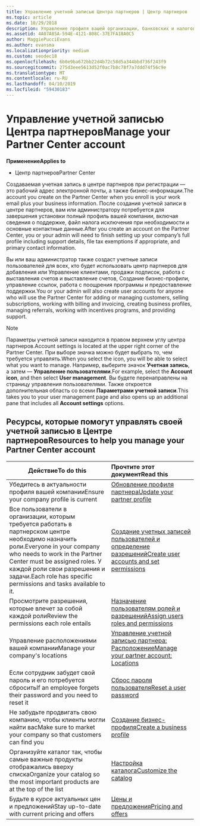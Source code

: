 ```yaml
---
title: Управление учетной записью Центра партнеров | Центр партнеров
ms.topic: article
ms.date: 10/29/2018
description: Управление профиля вашей организации, банковских и налоговых сведений и пользователей в центре партнеров.
ms.assetid: 4A07A85A-594E-4121-808C-37E7FA18A0C5
author: MaggiePucciEvans
ms.author: evansma
ms.localizationpriority: medium
ms.custom: seodec18
ms.openlocfilehash: 6b0e9ba672bb22d4b72c58d5a344bbd736f243f9
ms.sourcegitcommit: 275d3eee5613d52f0ac7b8c78f7a7ddd74f56c9e
ms.translationtype: MT
ms.contentlocale: ru-RU
ms.lasthandoff: 04/10/2019
ms.locfileid: "59430183"
---
```

# <a name="manage-your-partner-center-account"></a><span data-ttu-id="a474b-103">Управление учетной записью Центра партнеров</span><span class="sxs-lookup"><span data-stu-id="a474b-103">Manage your Partner Center account</span></span>

**<span data-ttu-id="a474b-104">Применение</span><span class="sxs-lookup"><span data-stu-id="a474b-104">Applies to</span></span>**

-  <span data-ttu-id="a474b-105">Центр партнеров</span><span class="sxs-lookup"><span data-stu-id="a474b-105">Partner Center</span></span>

<span data-ttu-id="a474b-106">Создаваемая учетная запись в центре партнеров при регистрации — это рабочий адрес электронной почты, а также бизнес-информации.</span><span class="sxs-lookup"><span data-stu-id="a474b-106">The account you create on the Partner Center when you enroll is your work email plus your business information.</span></span> <span data-ttu-id="a474b-107">После создания учетной записи в центре партнеров, вам или администратору потребуется для завершения установки полный профиль вашей компании, включая сведения о поддержке, файл налога исключения при необходимости и основные контактные данные.</span><span class="sxs-lookup"><span data-stu-id="a474b-107">After you create an account on the Partner Center, you or your admin will need to finish setting up your company’s full profile including support details, file tax exemptions if appropriate, and primary contact information.</span></span> 

<span data-ttu-id="a474b-108">Вы или ваш администратор также создаст учетные записи пользователей для всех, кто будет использовать центр партнеров для добавления или Управление клиентами, продажи подписок, работа с выставления счетов и выставление счетов, Создание бизнес-профили, управление ссылок, работа с поощрения программы и предоставление поддержки.</span><span class="sxs-lookup"><span data-stu-id="a474b-108">You or your admin will also create user accounts for anyone who will use the Partner Center for adding or managing customers, selling subscriptions, working with billing and invoicing, creating business profiles, managing referrals, working with incentives programs, and providing support.</span></span>

>[!NOTE]
><span data-ttu-id="a474b-109">Параметры учетной записи находится в правом верхнем углу центра партнеров.</span><span class="sxs-lookup"><span data-stu-id="a474b-109">Account settings is located at the upper right corner of the Partner Center.</span></span> <span data-ttu-id="a474b-110">При выборе значка можно будет выбрать то, чем требуется управлять.</span><span class="sxs-lookup"><span data-stu-id="a474b-110">When you select the icon, you will be able to select what you want to manage.</span></span> <span data-ttu-id="a474b-111">Например, выберите значок **Учетная запись**, а затем — **Управление пользователями**.</span><span class="sxs-lookup"><span data-stu-id="a474b-111">For example, select the **Account icon**, and then select **User management**.</span></span> <span data-ttu-id="a474b-112">Вы будете перенаправлены на страницу управления пользователями. Также откроется дополнительная область со всеми **Параметрами учетной записи**.</span><span class="sxs-lookup"><span data-stu-id="a474b-112">This takes you to your user management page and also opens up an additional pane that includes all **Account settings** options.</span></span>


## <a name="resources-to-help-you-manage-your-partner-center-account"></a><span data-ttu-id="a474b-113">Ресурсы, которые помогут управлять своей учетной записью в Центре партнеров</span><span class="sxs-lookup"><span data-stu-id="a474b-113">Resources to help you manage your Partner Center account</span></span>

|**<span data-ttu-id="a474b-114">Действие</span><span class="sxs-lookup"><span data-stu-id="a474b-114">To do this</span></span>**   |**<span data-ttu-id="a474b-115">Прочтите этот документ</span><span class="sxs-lookup"><span data-stu-id="a474b-115">Read this</span></span>**   |
|-----------------------|:-----------------------|
|<span data-ttu-id="a474b-116">Убедитесь в актуальности профиля вашей компании</span><span class="sxs-lookup"><span data-stu-id="a474b-116">Ensure your company profile is current</span></span>   |[<span data-ttu-id="a474b-117">Обновление профиля партнера</span><span class="sxs-lookup"><span data-stu-id="a474b-117">Update your partner profile</span></span>](update-your-partner-profile.md)|
|<span data-ttu-id="a474b-118">Все пользователи в организации, которым требуется работать в партнерском центре необходимо назначить роли.</span><span class="sxs-lookup"><span data-stu-id="a474b-118">Everyone in your company who needs to work in the Partner Center must be assigned roles.</span></span> <span data-ttu-id="a474b-119">У каждой роли свои разрешения и задачи.</span><span class="sxs-lookup"><span data-stu-id="a474b-119">Each role has specific permissions and tasks available to it.</span></span>|[<span data-ttu-id="a474b-120">Создание учетных записей пользователей и определение разрешений</span><span class="sxs-lookup"><span data-stu-id="a474b-120">Create user accounts and set permissions</span></span>](create-user-accounts-and-set-permissions.md)|
|<span data-ttu-id="a474b-121">Просмотрите разрешения, которые влечет за собой каждой роли</span><span class="sxs-lookup"><span data-stu-id="a474b-121">Review the permissions each role entails</span></span>|[<span data-ttu-id="a474b-122">Назначение пользователям ролей и разрешений</span><span class="sxs-lookup"><span data-stu-id="a474b-122">Assign users roles and permissions</span></span>](permissions-overview.md)
|<span data-ttu-id="a474b-123">Управление расположениями вашей компании</span><span class="sxs-lookup"><span data-stu-id="a474b-123">Manage your company's locations</span></span>|[<span data-ttu-id="a474b-124">Управление учетной записью партнера: Расположение</span><span class="sxs-lookup"><span data-stu-id="a474b-124">Manage your partner account: Locations</span></span>](manage-locations.md)
|<span data-ttu-id="a474b-125">Если сотрудник забудет свой пароль и его потребуется сбросить</span><span class="sxs-lookup"><span data-stu-id="a474b-125">If an employee forgets their password and you need to reset it</span></span>  |[<span data-ttu-id="a474b-126">Сброс пароля пользователя</span><span class="sxs-lookup"><span data-stu-id="a474b-126">Reset a user password</span></span>](reset-a-user-password.md)|
|<span data-ttu-id="a474b-127">Не забудьте продвигать свою компанию, чтобы клиенты могли найти вас</span><span class="sxs-lookup"><span data-stu-id="a474b-127">Make sure to market your company so that customers can find you</span></span>   |[<span data-ttu-id="a474b-128">Создание бизнес-профиля</span><span class="sxs-lookup"><span data-stu-id="a474b-128">Create a business profile</span></span>](create-a-marketing-profile.md)|
|<span data-ttu-id="a474b-129">Организуйте каталог так, чтобы самые важные продукты отображались вверху списка</span><span class="sxs-lookup"><span data-stu-id="a474b-129">Organize your catalog so the most important products are at the top of the list</span></span>   |[<span data-ttu-id="a474b-130">Настройка каталога</span><span class="sxs-lookup"><span data-stu-id="a474b-130">Customize the catalog</span></span>](customize-the-catalog.md)|
|<span data-ttu-id="a474b-131">Будьте в курсе актуальных цен и предложений</span><span class="sxs-lookup"><span data-stu-id="a474b-131">Stay up-to-date with current pricing and offers</span></span>   |[<span data-ttu-id="a474b-132">Цены и предложения</span><span class="sxs-lookup"><span data-stu-id="a474b-132">Pricing and offers</span></span>](pricing-and-offers.md)|













 

 




